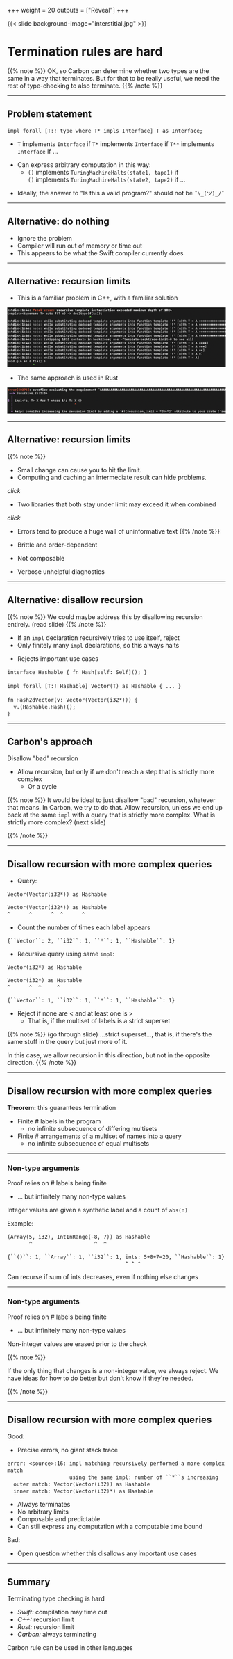 +++
weight = 20
outputs = ["Reveal"]
+++

{{< slide background-image="interstitial.jpg" >}}

# Termination rules are hard

{{% note %}}
OK, so Carbon can determine whether two types are the same in a way that
terminates. But for that to be really useful, we need the rest of type-checking
to also terminate.
{{% /note %}}

---

## Problem statement

```carbon
impl forall [T:! type where T* impls Interface] T as Interface;
```

<div class="fragment">

- `T` implements `Interface` if `T*` implements `Interface` if `T**` implements `Interface` if ...

</div>

<div class="fragment">

- Can express arbitrary computation in this way:
  - `()` implements `TuringMachineHalts(state1, tape1)` if <br> `()` implements `TuringMachineHalts(state2, tape2)` if ...

</div>

<div class="fragment">

- Ideally, the answer to "Is this a valid program?" should not be `¯\_(ツ)_/¯`

</div>

---

## Alternative: do nothing

- Ignore the problem
- Compiler will run out of memory or time out
- This appears to be what the Swift compiler currently does

---

## Alternative: recursion limits

- This is a familiar problem in C++, with a familiar solution

<img class="r-stack" src="cpp-recursive-template.png">

<!--
```plaintext
<source>:1:46: fatal error: recursive template instantiation exceeded maximum depth of 1024
template<typename T> auto f(T x) -> decltype(f(&x));
                                             ^
[...]
<source>:1:46: note: (skipping 1015 contexts in backtrace; use -ftemplate-backtrace-limit=0 to see all)
<source>:1:46: note: while substituting deduced template arguments into function template 'f' [with T = A ****]
<source>:1:46: note: while substituting deduced template arguments into function template 'f' [with T = A ***]
<source>:1:46: note: while substituting deduced template arguments into function template 'f' [with T = A **]
<source>:1:46: note: while substituting deduced template arguments into function template 'f' [with T = A *]
<source>:3:15: note: while substituting deduced template arguments into function template 'f' [with T = A]
void g(A a) { f(a); }
              ^
```
-->

<div class="fragment">

- The same approach is used in Rust

<img class="r-stack" src="rust-recursive-impl.png">

<!--
```plaintext
error[E0275]: overflow evaluating the requirement ``...``
[...]
  = help: consider increasing the recursion limit by adding a
          ``#![recursion_limit = "256"]`` attribute to your crate
```
-->

</div>

---

## Alternative: recursion limits

{{% note %}}
- Small change can cause you to hit the limit.
- Computing and caching an intermediate result can hide problems.

*click*

- Two libraries that both stay under limit may exceed it when combined

*click*

- Errors tend to produce a huge wall of uninformative text
{{% /note %}}

- Brittle and order-dependent

<div class="fragment">

- Not composable

</div><div class="fragment">

- Verbose unhelpful diagnostics

</div>

---

## Alternative: disallow recursion

{{% note %}}
We could maybe address this by disallowing recursion entirely.
(read slide)
{{% /note %}}

- If an `impl` declaration recursively tries to use itself, reject
- Only finitely many `impl` declarations, so this always halts

<div class="fragment">

- Rejects important use cases

```carbon
interface Hashable { fn Hash[self: Self](); }

impl forall [T:! Hashable] Vector(T) as Hashable { ... }

fn Hash2dVector(v: Vector(Vector(i32*))) {
  v.(Hashable.Hash)();
}
```

</div>

---

## Carbon's approach

Disallow "bad" recursion

- Allow recursion, but only if we don't reach a step that is strictly more complex
  - Or a cycle

{{% note %}}
It would be ideal to just disallow "bad" recursion, whatever that means. In Carbon, we try to do that.
Allow recursion, unless we end up back at the same `impl` with a query that is strictly more complex.
What is strictly more complex? (next slide)

{{% /note %}}

---

## Disallow recursion with more complex queries

- Query:

<div class="r-stack no-lang-marker">
<div>

```
Vector(Vector(i32*)) as Hashable 
```

</div>

<div class="fragment" data-fragment-index="1">

```
Vector(Vector(i32*)) as Hashable 
^      ^      ^  ^      ^
```

</div>
</div>

<div class="fragment" data-fragment-index="0">

- Count the number of times each label appears

</div>

<div class="r-stack fragment no-lang-marker" data-fragment-index="1">
<div>

```
{``Vector``: 2, ``i32``: 1, ``*``: 1, ``Hashable``: 1} 
```

</div>
</div>

<div class="fragment" data-fragment-index="2">

- Recursive query using same `impl`:

<div class="r-stack no-lang-marker">

<div class="fragment" data-fragment-index="2">

```
Vector(i32*) as Hashable
```

</div>

<div class="fragment" data-fragment-index="3">

```
Vector(i32*) as Hashable
^      ^  ^     ^
```

</div>

</div>

<div class="r-stack"><div class="fragment no-lang-marker" data-fragment-index="3">

```
{``Vector``: 1, ``i32``: 1, ``*``: 1, ``Hashable``: 1} 
```

</div></div>

</div>

<div class="fragment">

- Reject if none are < and at least one is >
  - That is, if the multiset of labels is a strict superset

</div>

{{% note %}}
(go through slide)
...strict superset..., that is, if there's the same stuff in the query but just more of it.

In this case, we allow recursion in this direction, but not in the opposite
direction.
{{% /note %}}

---

## Disallow recursion with more complex queries

**Theorem:** this guarantees termination

- Finite # labels in the program
  - no infinite subsequence of differing multisets
- Finite # arrangements of a multiset of names into a query
  - no infinite subsequence of equal multisets

---

### Non-type arguments

Proof relies on # labels being finite
- ... but infinitely many non-type values

Integer values are given a synthetic label and a count of `abs(n)`

<div class="fragment no-lang-marker">

Example:

```
(Array(5, i32), IntInRange(-8, 7)) as Hashable
       ^                    ^  ^
```

```
{``()``: 1, ``Array``: 1, ``i32``: 1, ints: 5+8+7=20, ``Hashable``: 1}
                                      ^ ^ ^
```

</div>

<div class="fragment">

Can recurse if sum of ints decreases, even if nothing else changes

</div>

---

### Non-type arguments

Proof relies on # labels being finite
- ... but infinitely many non-type values

Non-integer values are erased prior to the check

{{% note %}}

If the only thing that changes is a non-integer value, we always reject.
We have ideas for how to do better but don't know if they're needed.

{{% /note %}}

<!--

<div class="fragment">

Example:

```
class FractionalArray(N:! f64, T:! type) { ... }

impl forall [N:! f64, T:! type where FractionalArray(N * 0.99, T) impls Hashable]
  FractionalArray(N, T) impls Hashable { ... }
```

<div class="fragment">

- `FractionalArray(1.0, i32) as Hashable` rewritten to `FractionalArray(❓, i32) as Hashable`

</div>

<div class="fragment">

- Recursively queries `FractionalArray(0.99, i32) as Hashable`

</div>

<div class="fragment">

- `FractionalArray(0.99, i32) as Hashable` rewritten to `FractionalArray(❓, i32) as Hashable`

</div>

<div class="fragment">

- That query is already being performed: ❌ Rejected

</div>

</div>

-->

---

## Disallow recursion with more complex queries

Good:

- Precise errors, no giant stack trace

```plaintext
error: <source>:16: impl matching recursively performed a more complex match
                    using the same impl: number of ``*``s increasing
  outer match: Vector(Vector(i32)) as Hashable
  inner match: Vector(Vector(i32)*) as Hashable
```

- Always terminates
- No arbitrary limits
- Composable and predictable
- Can still express any computation with a computable time bound

Bad:

- Open question whether this disallows any important use cases

---

## Summary

Terminating type checking is hard

- *Swift:* compilation may time out
- *C++:* recursion limit
- *Rust:* recursion limit
- *Carbon:* always terminating

Carbon rule can be used in other languages
